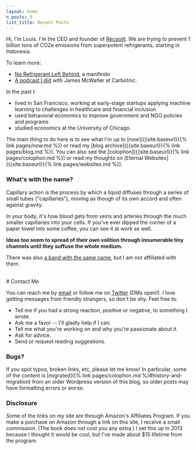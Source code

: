 ```yaml
---
layout: home
n_posts: 5
list_title: Recent Posts
---
```


Hi, I'm Louis. I'm the CEO and founder of [Recoolit](https://www.recoolit.com/). We are trying to prevent 1 billion tons of CO2e emissions from superpotent refrigerants, starting in Indonesia.

To learn more:
* [No Refrigerant Left Behind](https://www.recoolit.com/post/no-refrigerant-left-behind), a manifesto
* [A podcast I did](https://carbotnic.com/recoolit) with James McWalter at Carbotnic.

In the past I:
* lived in San Francisco, working at early-stage startups applying machine learning to challenges in healthcare and financial inclusion
* used behavioral economics to improve government and NGO policies and programs
* studied economics at the University of Chicago.

The main thing to do here is to see what I'm up to [now]({{site.baseurl}}{% link pages/now.md %}) or read my [blog archive]({{site.baseurl}}{% link pages/blog.md %}). You can also see the [colophon]({{site.baseurl}}{% link pages/colophon.md %}) or read my thoughts on [Eternal Websites]({{site.baseurl}}{% link pages/websites.md %}).

<div class="accordion">
<h3>What's with the name?  </h3>
<div>
Capillary action is the process by which a liquid diffuses through a series of small tubes ("capillaries"), moving as though of its own accord and often against gravity.

In your body, it's how blood gets from veins and arteries through the much smaller capillaries into your cells. If you've ever dipped the corner of a paper towel into some coffee, you can see it at work as well.

**Ideas too seem to spread of their own volition through innumerable tiny channels until they suffuse the whole medium.**

There was also [a band with the same name](https://en.wikipedia.org/wiki/Capillary_Action_(band)), but I am not affiliated with them.
</div>
</div>
<br>
# Contact Me

You can reach me by [email](mailto:{{site.email}}) or follow me on [Twitter](https://twitter.com/louispotok) (DMs open!). I love getting messages from friendly strangers, so don't be shy. Feel free to:
* Tell me if you had a strong reaction, positive or negative, to something I wrote.
* Ask me a favor -- I'll gladly help if I can.
* Tell me what you're working on and why you're passionate about it.
* Ask for advice.
* Send or request reading suggestions.

<div class="accordion"> 
<h3>Bugs?</h3>
<p>
If you spot typos, broken links, etc, please let me know! In particular, some of the content is [migrated]({% link pages/colophon.md %}#history-and-migration) from an older Wordpress version of this blog, so older posts may have formatting errors or worse.
</p>
</div>

<div class="accordion"> 
  <h3>Disclosure
  </h3>
  <p>Some of the links on my site are through Amazon's Affiliates Program. If you make a purchase on Amazon through a link on this site, I receive a small commission. (The book does not cost you any extra.) I set this up in 2013 because I thought it would be cool, but I've made about $15 lifetime from the program.
  </p>
</div>

<br>
<br>


